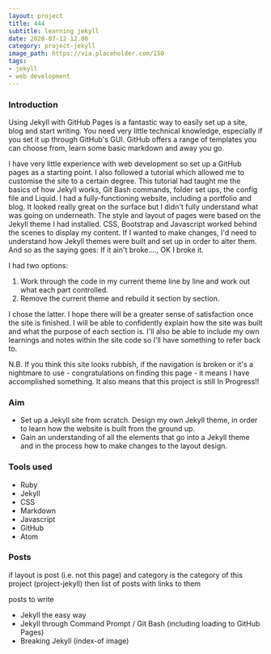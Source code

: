 ```yaml
---
layout: project
title: 444
subtitle: learning jekyll
date: 2020-07-12 12.00
category: project-jekyll
image_path: https://via.placeholder.com/150
tags:
- jekyll
- web development
---
```

### Introduction

Using Jekyll with GitHub Pages is a fantastic way to easily set up a site, blog and start writing. You need very little technical knowledge, especially if you set it up through GitHub's GUI. GitHub offers a range of templates you can choose from, learn some basic markdown and away you go.

I have very little experience with web development so set up a GitHub pages as a starting point. I also followed a tutorial which allowed me to customise the site to a certain degree. This tutorial had taught me the basics of how Jekyll works, Git Bash commands, folder set ups, the config file and Liquid. I had a fully-functioning website, including a portfolio and blog. It looked really great on the surface but I didn't fully understand what was going on underneath. The style and layout of pages were based on the Jekyll theme I had installed. CSS, Bootstrap and Javascript worked behind the scenes to display my content. If I wanted to make changes, I'd need to understand how Jekyll themes were built and set up in order to alter them. And so as the saying goes: If it ain't broke...., OK I broke it.

I had two options:

1. Work through the code in my current theme line by line and work out what each part controlled.
2. Remove the current theme and rebuild it section by section.

I chose the latter. I hope there will be a greater sense of satisfaction once the site is finished. I will be able to confidently explain how the site was built and what the purpose of each section is. I'll also be able to include my own learnings and notes within the site code so I'll have something to refer back to.

N.B. If you think this site looks rubbish, if the navigation is broken or it's a nightmare to use - congratulations on finding this page - it means I have accomplished something. It also means that this project is still In Progress!!

### Aim
- Set up a Jekyll site from scratch. Design my own Jekyll theme, in order to learn how the website is built from the ground up.
- Gain an understanding of all the elements that go into a Jekyll theme and in the process how to make changes to the layout design.

### Tools used
- Ruby
- Jekyll
- CSS
- Markdown
- Javascript
- GitHub
- Atom

### Posts

if layout is post (i.e. not this page) and category is the category of this project (project-jekyll) then list of posts with links to them

posts to write

- Jekyll the easy way
- Jekyll through Command Prompt / Git Bash (including loading to GitHub Pages)
- Breaking Jekyll (index-of image)
